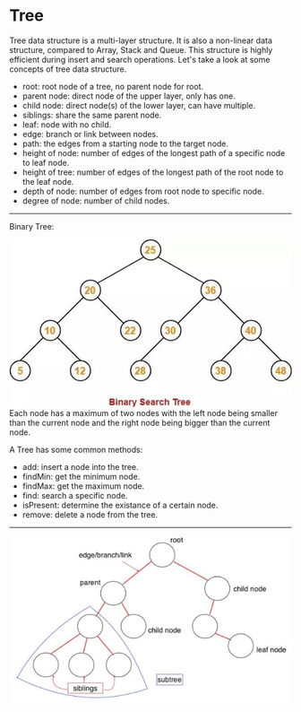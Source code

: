 # Tree

Tree data structure is a multi-layer structure. It is also a non-linear data structure, compared to Array, Stack and Queue. This structure is highly efficient during insert and search operations. Let's take a look at some concepts of tree data structure.

- root: root node of a tree, no parent node for root.
- parent node: direct node of the upper layer, only has one.
- child node: direct node(s) of the lower layer, can have multiple.
- siblings: share the same parent node.
- leaf: node with no child.
- edge: branch or link between nodes.
- path: the edges from a starting node to the target node.
- height of node: number of edges of the longest path of a specific node to leaf node.
- height of tree: number of edges of the longest path of the root node to the leaf node.
- depth of node: number of edges from root node to specific node.
- degree of node: number of child nodes.

---

Binary Tree:
<div align="center">
    <img src="./Binary Tree.png" alt="Queue Example" />
</div>
Each node has a maximum of two nodes with the left node being smaller than the current node and the right node being bigger than the current node.

A Tree has some common methods:

- add: insert a node into the tree.
- findMin: get the minimum node.
- findMax: get the maximum node.
- find: search a specific node.
- isPresent: determine the existance of a certain node.
- remove: delete a node from the tree.

---
<div align="center">
    <img src="./Tree.png" alt="Queue Example" />
</div>
